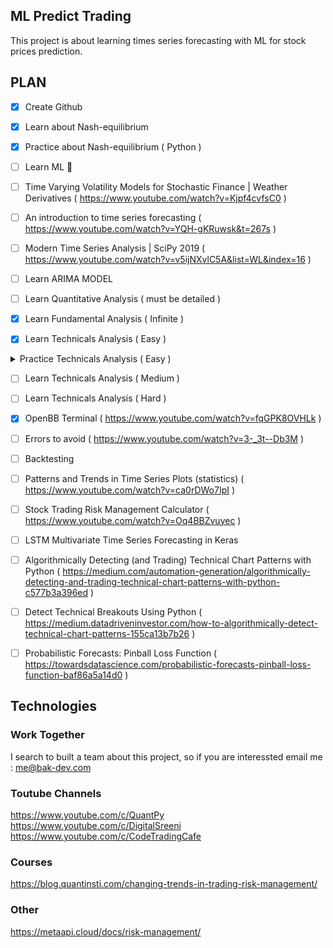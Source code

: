## ML Predict Trading

This project is about learning times series forecasting with ML for stock prices prediction.

## PLAN
- [x] Create Github
- [x] Learn about Nash-equilibrium
- [x] Practice about Nash-equilibrium ( Python )
- [ ] Learn ML :tada:
- [ ] Time Varying Volatility Models for Stochastic Finance | Weather Derivatives ( https://www.youtube.com/watch?v=Kjpf4cvfsC0 )
- [ ] An introduction to time series forecasting ( https://www.youtube.com/watch?v=YQH-gKRuwsk&t=267s )
- [ ] Modern Time Series Analysis | SciPy 2019 ( https://www.youtube.com/watch?v=v5ijNXvlC5A&list=WL&index=16 )
- [ ] Learn ARIMA MODEL
- [ ] Learn Quantitative Analysis ( must be detailed )
- [x] Learn Fundamental Analysis ( Infinite )

- [x] Learn Technicals Analysis ( Easy )
<details>
<summary>Practice Technicals Analysis  ( Easy ) </summary>
- [x] Support & Resistance ( https://www.youtube.com/watch?v=aJ8Og-iLaas&t=1018s )
</details> 

- [ ] Learn Technicals Analysis ( Medium )
- [ ] Learn Technicals Analysis ( Hard )
- [x] OpenBB Terminal ( https://www.youtube.com/watch?v=fqGPK8OVHLk )
- [ ] Errors to avoid ( https://www.youtube.com/watch?v=3-_3t--Db3M )
- [ ] Backtesting
- [ ] Patterns and Trends in Time Series Plots (statistics) ( https://www.youtube.com/watch?v=ca0rDWo7IpI )
- [ ] Stock Trading Risk Management Calculator ( https://www.youtube.com/watch?v=Oq4BBZvuyec )
- [ ] LSTM Multivariate Time Series Forecasting in Keras
- [ ] Algorithmically Detecting (and Trading) Technical Chart Patterns with Python
 ( https://medium.com/automation-generation/algorithmically-detecting-and-trading-technical-chart-patterns-with-python-c577b3a396ed )
- [ ] Detect Technical Breakouts Using Python ( https://medium.datadriveninvestor.com/how-to-algorithmically-detect-technical-chart-patterns-155ca13b7b26 )
- [ ] Probabilistic Forecasts: Pinball Loss Function ( https://towardsdatascience.com/probabilistic-forecasts-pinball-loss-function-baf86a5a14d0 )


## Technologies

### Work Together

I search to built a team about this project, so if you are interessted email me : me@bak-dev.com

### Toutube Channels
https://www.youtube.com/c/QuantPy<br>
https://www.youtube.com/c/DigitalSreeni<br>
https://www.youtube.com/c/CodeTradingCafe<br>


### Courses
https://blog.quantinsti.com/changing-trends-in-trading-risk-management/<br>


### Other
https://metaapi.cloud/docs/risk-management/<br>

